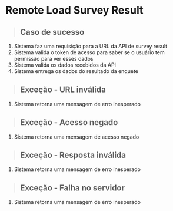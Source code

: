 # Remote Load Survey Result

> ## Caso de sucesso

1. Sistema faz uma requisição para a URL da API de survey result
2. Sistema valida o token de acesso para saber se o usuário tem permissão para ver esses dados
3. Sistema valida os dados recebidos da API
4. Sistema entrega os dados do resultado da enquete

> ## Exceção - URL inválida

1. Sistema retorna uma mensagem de erro inesperado

> ## Exceção - Acesso negado

1. Sistema retorna uma mensagem de acesso negado

> ## Exceção - Resposta inválida

1. Sistema retorna uma mensagem de erro inesperado

> ## Exceção - Falha no servidor

1. Sistema retorna uma mensagem de erro inesperado
